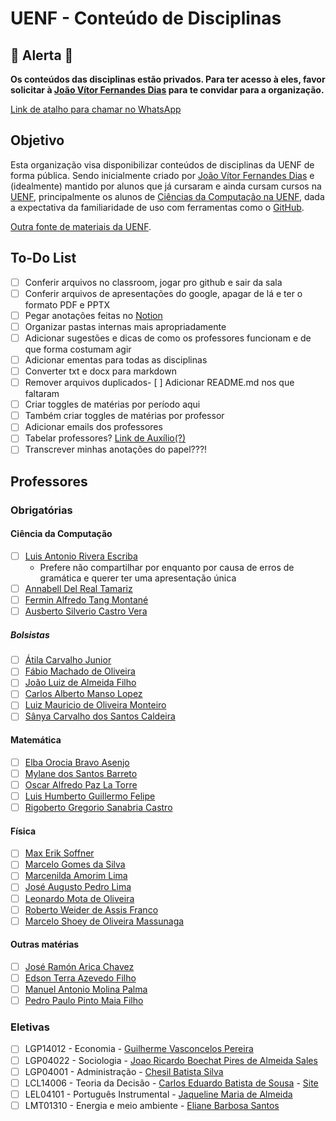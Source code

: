# UENF - Conteúdo de Disciplinas

## 🚨 Alerta 🚨

**Os conteúdos das disciplinas estão privados. Para ter acesso à eles, favor solicitar à [João Vítor Fernandes Dias][LinkGitHub_jvfd3] para te convidar para a organização.**

[Link de atalho para chamar no WhatsApp][LinkWhatsApp]

## Objetivo

Esta organização visa disponibilizar conteúdos de disciplinas da UENF de forma pública. Sendo inicialmente criado por [João Vítor Fernandes Dias][LinkGitHub_jvfd3] e (idealmente) mantido por alunos que já cursaram e ainda cursam cursos na [UENF][LinkUENF], principalmente os alunos de [Ciências da Computação na UENF][LinkCCUENF], dada a expectativa da familiaridade de uso com ferramentas como o [GitHub][LinkGitHub].

[Outra fonte de materiais da UENF][LinkPasseiDireto].

## To-Do List

- [ ] Conferir arquivos no classroom, jogar pro github e sair da sala
- [ ] Conferir arquivos de apresentações do google, apagar de lá e ter o formato PDF e PPTX
- [ ] Pegar anotações feitas no [Notion](https://jvfd3.notion.site/UENF-ac5aff98cf594da8991dc28f846cf168)
- [ ] Organizar pastas internas mais apropriadamente
- [ ] Adicionar sugestões e dicas de como os professores funcionam e de que forma costumam agir
- [ ] Adicionar ementas para todas as disciplinas
- [ ] Converter txt e docx para markdown
- [ ] Remover arquivos duplicados- [ ] Adicionar README.md nos que faltaram
- [ ] Criar toggles de matérias por período aqui
- [ ] Também criar toggles de matérias por professor
- [ ] Adicionar emails dos professores
- [ ] Tabelar professores? [Link de Auxílio(?)](https://stackoverflow.com/questions/47344571/how-to-draw-checkbox-or-tick-mark-in-github-markdown-table)
- [ ] Transcrever minhas anotações do papel???!

## Professores

### Obrigatórias

#### Ciência da Computação <!-- 4 -->

- [ ] [Luis Antonio Rivera Escriba][LattesRivera] <!-- rivera@uenf.br -->
  - Prefere não compartilhar por enquanto por causa de erros de gramática e querer ter uma apresentação única
- [ ] [Annabell Del Real Tamariz][LattesAnnabell] <!-- annabell@uenf.br -->
- [ ] [Fermin Alfredo Tang Montané][LattesTang] <!-- tang@uenf.br -->
- [ ] [Ausberto Silverio Castro Vera][LattesAusberto] <!-- ascv@uenf.br --> <!-- LCMAT -->

##### Bolsistas <!-- 6 -->

- [ ] [Átila Carvalho Junior][LattesAtila]
- [ ] [Fábio Machado de Oliveira][LattesFabio]
- [ ] [João Luiz de Almeida Filho][LattesJoaoLuiz]
- [ ] [Carlos Alberto Manso Lopez][LattesCarlos]
- [ ] [Luiz Mauricio de Oliveira Monteiro][LattesLM]
- [ ] [Sânya Carvalho dos Santos Caldeira][LattesSanya]

#### Matemática <!-- 5 -->

- [ ] [Elba Orocia Bravo Asenjo][LattesElba] <!-- elba.bravo@gmail.com --> <!-- LCMAT -->
- [ ] [Mylane dos Santos Barreto][LattesMylane]
- [ ] [Oscar Alfredo Paz La Torre][LattesOscar] <!-- oscar@uenf.br --> <!-- LCMAT -->
- [ ] [Luis Humberto Guillermo Felipe][LattesGuillermo] <!-- guillerm@uenf.br -->
- [ ] [Rigoberto Gregorio Sanabria Castro][LattesRigoberto] <!-- rigobertocastro04@gmail.com --> <!-- LCMAT -->

#### Física <!-- 7 -->

- [ ] [Max Erik Soffner][LattesMax] <!-- mes@uenf.br -->
- [ ] [Marcelo Gomes da Silva][LatesMarceloGomes] <!-- mgs@uenf.br -->
- [ ] [Marcenilda Amorim Lima][LattesMarcenilda]
- [ ] [José Augusto Pedro Lima][LattesZeGuto] <!-- japlima@uenf.br -->
- [ ] [Leonardo Mota de Oliveira][LattesLeo] <!-- mota@uenf.br -->
- [ ] [Roberto Weider de Assis Franco][LattesRobertoFranco] <!-- franco@uenf.br -->
- [ ] [Marcelo Shoey de Oliveira Massunaga][LattesShoey] <!-- shoey@uenf.br -->
<!-- - [ ] [Marcelo de Oliveira Souza][LattesAstronauta] mm@uenf.br -->

#### Outras matérias <!-- 4 -->

- [ ] [José Ramón Arica Chavez][LattesArica] <!-- arica@uenf.br, jose.arica.chavez@gmail.com --> <!-- LEPROD -->
- [ ] [Edson Terra Azevedo Filho][LattesEdson] <!-- etaf@uenf.br  , edsonterrafilho@gmail.com --> <!-- LEPROD, LGPP -->
- [ ] [Manuel Antonio Molina Palma][LattesMolina] <!-- LEPROD -->
- [ ] [Pedro Paulo Pinto Maia Filho][LattesPedroPaulo]

### Eletivas <!-- 6 -->

- [ ] LGP14012 - Economia - [Guilherme Vasconcelos Pereira][LattesGuilherme]
- [ ] LGP04022 - Sociologia - [Joao Ricardo Boechat Pires de Almeida Sales][LattesBoechat]
- [ ] LGP04001 - Administração - [Chesil Batista Silva][LattesChesil]
- [ ] LCL14006 - Teoria da Decisão - [Carlos Eduardo Batista de Sousa][LattesCarlosEduardo] - [Site][LinkCarlosEduardo]
- [ ] LEL04101 - Português Instrumental - [Jaqueline Maria de Almeida][LattesJaqueline]
- [ ] LMT01310 - Energia e meio ambiente - [Eliane Barbosa Santos][LattesEliane]

[LattesLM]:             http://lattes.cnpq.br/6222563458861842
[LattesLeo]:            http://lattes.cnpq.br/8119272967700641
[LattesMax]:            http://lattes.cnpq.br/5294781291958691
[LattesElba]:           http://lattes.cnpq.br/8819066025912342
[LattesTang]:           http://lattes.cnpq.br/9974379145983363
[LattesOscar]:          http://lattes.cnpq.br/2448699193711406
[LattesShoey]:          http://lattes.cnpq.br/7302577637950656
[LattesFabio]:          http://lattes.cnpq.br/2688606582146646
[LattesAtila]:          http://lattes.cnpq.br/4365020483514414
[LattesArica]:          http://lattes.cnpq.br/2774664527261102
[LattesEdson]:          http://lattes.cnpq.br/7666677740215248
[LattesSanya]:          http://lattes.cnpq.br/4085481702181393
[LattesMolina]:         http://lattes.cnpq.br/6034302026767691
[LattesMylane]:         http://lattes.cnpq.br/7018843980700014
[LattesZeGuto]:         http://lattes.cnpq.br/2746858124459124
[LattesEliane]:         http://lattes.cnpq.br/1517641534499568
[LattesCarlos]:         http://lattes.cnpq.br/9204385052448978
[LattesChesil]:         http://lattes.cnpq.br/6312131273293418
[LattesRivera]:         http://lattes.cnpq.br/6277334830315068
[LattesBoechat]:        http://lattes.cnpq.br/0431659567271611
[LattesAnnabell]:       http://lattes.cnpq.br/7484786835288826
[LattesJoaoLuiz]:       http://lattes.cnpq.br/2752038796773129
[LattesAusberto]:       http://lattes.cnpq.br/5716122572035460
[LattesGuillermo]:      http://lattes.cnpq.br/5592157199814909
[LattesJaqueline]:      http://lattes.cnpq.br/1971913582907475
[LattesGuilherme]:      http://lattes.cnpq.br/6272649442107303
[LattesRigoberto]:      http://lattes.cnpq.br/3844823051682851
[LattesMarcenilda]:     http://lattes.cnpq.br/8531997680500054
[LattesPedroPaulo]:     http://lattes.cnpq.br/4368839025919696
<!-- [LattesAstronauta]:     http://lattes.cnpq.br/1488981360251176 -->
[LatesMarceloGomes]:    http://lattes.cnpq.br/0553046070876845
[LattesCarlosEduardo]:  http://lattes.cnpq.br/4648508077667482
[LattesRobertoFranco]:  http://lattes.cnpq.br/5208824640229110
[LinkCarlosEduardo]:    https://sites.google.com/site/carlosebdesousa/

[LinkWhatsApp]:     https://wa.me/5522999599065?text=Me+convida+para+a+organiza%C3%A7%C3%A3o+%22Conte%C3%BAdo+de+Disciplinas%22+no+GitHub%2C+por+favor%3F+Meu+usu%C3%A1rio+no+GitHub+%C3%A9...

[LinkGitHub_jvfd3]: https://github.com/jvfd3
[LinkGitHub]:       https://github.com/
[LinkCCUENF]:       https://cc.uenf.br/
[LinkUENF]:         https://uenf.br/portal/

[LinkPasseiDireto]: https://www.passeidireto.com/busca?q=uenf&tipo=1
